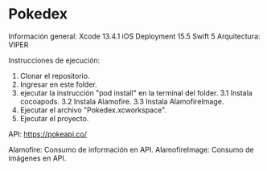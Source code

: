 # Pokedex

Información general:
Xcode 13.4.1
iOS Deployment 15.5
Swift 5
Arquitectura: VIPER
 
Instrucciones de ejecución:
 
1. Clonar el repositorio.
2. Ingresar en este folder.
3. ejecutar la instrucción "pod install" en la terminal del folder.
3.1 Instala cocoapods.
3.2 Instala Alamofire.
3.3 Instala AlamofireImage.
4. Ejecutar el archivo "Pokedex.xcworkspace".
5. Ejecutar el proyecto.
 
API: https://pokeapi.co/
 
Alamofire: Consumo de información en API.
AlamofireImage: Consumo de imágenes en API.

